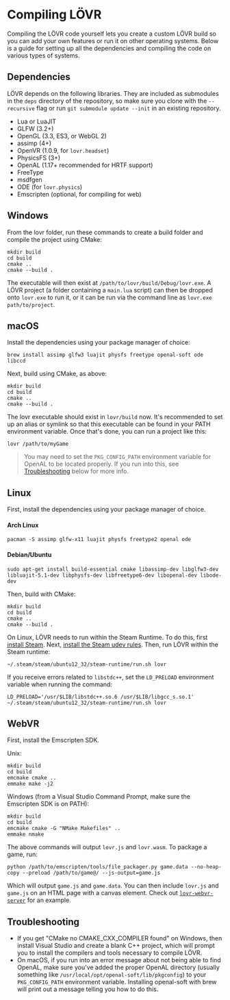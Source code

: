 Compiling LÖVR
===

Compiling the LÖVR code yourself lets you create a custom LÖVR build so you can add your own
features or run it on other operating systems.  Below is a guide for setting up all the dependencies
and compiling the code on various types of systems.

Dependencies
---

LÖVR depends on the following libraries.  They are included as submodules in the `deps` directory of
the repository, so make sure you clone with the `--recursive` flag or run `git submodule update
--init` in an existing repository.

- Lua or LuaJIT
- GLFW (3.2+)
- OpenGL (3.3, ES3, or WebGL 2)
- assimp (4+)
- OpenVR (1.0.9, for `lovr.headset`)
- PhysicsFS (3+)
- OpenAL (1.17+ recommended for HRTF support)
- FreeType
- msdfgen
- ODE (for `lovr.physics`)
- Emscripten (optional, for compiling for web)

Windows
---

From the lovr folder, run these commands to create a build folder and compile the project using
CMake:

    mkdir build
    cd build
    cmake ..
    cmake --build .

The executable will then exist at `/path/to/lovr/build/Debug/lovr.exe`.  A LÖVR project (a folder
containing a `main.lua` script) can then be dropped onto `lovr.exe` to run it, or it can be run
via the command line as `lovr.exe path/to/project`.

macOS
---

Install the dependencies using your package manager of choice:

    brew install assimp glfw3 luajit physfs freetype openal-soft ode libccd

Next, build using CMake, as above:

    mkdir build
    cd build
    cmake ..
    cmake --build .

The lovr executable should exist in `lovr/build` now.  It's recommended to set up an alias or
symlink so that this executable can be found in your PATH environment variable.  Once that's done,
you can run a project like this:

    lovr /path/to/myGame

> You may need to set the `PKG_CONFIG_PATH` environment variable for OpenAL to be located properly.
> If you run into this, see [Troubleshooting](#troubleshooting) below for more info.

Linux
---

First, install the dependencies using your package manager of choice.

#### Arch Linux

    pacman -S assimp glfw-x11 luajit physfs freetype2 openal ode

#### Debian/Ubuntu

    sudo apt-get install build-essential cmake libassimp-dev libglfw3-dev libluajit-5.1-dev libphysfs-dev libfreetype6-dev libopenal-dev libode-dev

Then, build with CMake:

    mkdir build
    cd build
    cmake ..
    cmake --build .

On Linux, LÖVR needs to run within the Steam Runtime.  To do this, first [install
Steam](https://wiki.archlinux.org/index.php/Steam#Installation).  Next, [install the Steam udev
rules](https://github.com/ValveSoftware/SteamVR-for-Linux#usb-device-requirements).  Then, run LÖVR
within the Steam runtime:

    ~/.steam/steam/ubuntu12_32/steam-runtime/run.sh lovr

If you receive errors related to `libstdc++`, set the `LD_PRELOAD` environment variable when running
the command:

    LD_PRELOAD='/usr/$LIB/libstdc++.so.6 /usr/$LIB/libgcc_s.so.1' ~/.steam/steam/ubuntu12_32/steam-runtime/run.sh lovr

WebVR
---

First, install the Emscripten SDK.

Unix:

    mkdir build
    cd build
    emcmake cmake ..
    emmake make -j2

Windows (from a Visual Studio Command Prompt, make sure the Emscripten SDK is on PATH):

    mkdir build
    cd build
    emcmake cmake -G "NMake Makefiles" ..
    emmake nmake

The above commands will output `lovr.js` and `lovr.wasm`.  To package a game, run:

    python /path/to/emscripten/tools/file_packager.py game.data --no-heap-copy --preload /path/to/game@/ --js-output=game.js

Which will output `game.js` and `game.data`.  You can then include `lovr.js` and `game.js` on an
HTML page with a canvas element.  Check out [`lovr-webvr-server`](https://github.com/bjornbytes/lovr-webvr-server/blob/master/views/index.ejs) for an example.

Troubleshooting
---

- If you get "CMake no CMAKE_CXX_COMPILER found" on Windows, then install Visual Studio and create a
  blank C++ project, which will prompt you to install the compilers and tools necessary to compile
  LÖVR.
- On macOS, if you run into an error message about not being able to find OpenAL, make sure you've
  added the proper OpenAL directory (usually something like
  `/usr/local/opt/openal-soft/lib/pkgconfig`) to your `PKG_CONFIG_PATH` environment variable.
  Installing openal-soft with brew will print out a message telling you how to do this.
